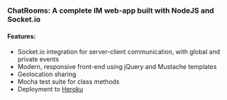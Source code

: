
### ChatRooms: A complete IM web-app built with NodeJS and Socket.io 

#### Features:
- Socket.io integration for server-client communication, with global and private events
- Modern, responsive front-end using jQuery and Mustache templates
- Geolocation sharing
- Mocha test suite for class methods
- Deployment to [Heroku](https://pristine-wind-cave-93878.herokuapp.com/)
